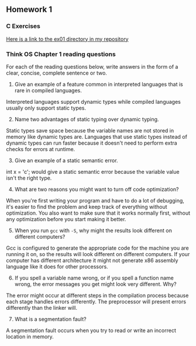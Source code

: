 ## Homework 1

### C Exercises

[Here is a link to the ex01 directory in my repository](https://github.com/camillexue/ExercisesInC/tree/master/exercises/ex01)


### Think OS Chapter 1 reading questions

For each of the reading questions below, write answers in the form of
a clear, concise, complete sentence or two.

1) Give an example of a feature common in interpreted languages that is rare in compiled languages.

Interpreted languages support dynamic types while compiled languages usually only support static types.

2) Name two advantages of static typing over dynamic typing.

Static types save space because the variable names are not stored in memory like dynamic types are. Languages that use static types instead of dynamic types can run faster because it doesn't need to perform extra checks for errors at runtime.

3) Give an example of a static semantic error.

int x = 'c'; would give a static semantic error because the variable value isn't the right type.

4) What are two reasons you might want to turn off code optimization?

When you're first writing your program and have to do a lot of debugging, it's easier to find the problem and keep track of everything without optimization. You also want to make sure that it works normally first, without any optimization before you start making it better.

5) When you run `gcc` with `-S`, why might the results look different on different computers?

Gcc is configured to generate the appropriate code for the machine you are running it on, so the results will look different on different computers. If your computer has different architecture it might not generate x86 assembly language like it does for other processors.

6) If you spell a variable name wrong, or if you spell a function name wrong, the error messages you get might look very different.  Why?

The error might occur at different steps in the compilation process because each stage handles errors differently. The preprocessor will present errors differently than the linker will.

7) What is a segmentation fault?

A segmentation fault occurs when you try to read or write an incorrect location in memory.
